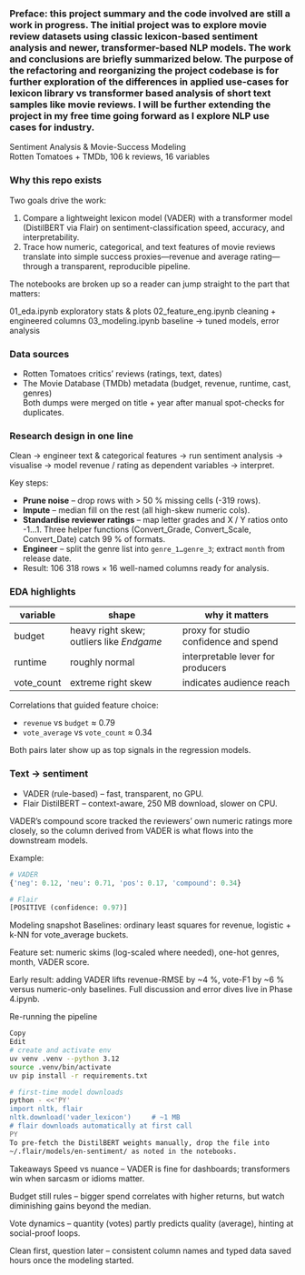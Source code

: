 ### Preface: this project summary and the code involved are still a work in progress. The initial project was to explore movie review datasets using classic lexicon-based sentiment analysis and newer, transformer-based NLP models. The work and conclusions are briefly summarized below. The purpose of the refactoring and reorganizing the project codebase is for further exploration of the differences in applied use-cases for lexicon library vs transformer based analysis of short text samples like movie reviews. I will be further extending the project in my free time going forward as I explore NLP use cases for industry. 

Sentiment Analysis & Movie-Success Modeling  
Rotten Tomatoes + TMDb, 106 k reviews, 16 variables

### Why this repo exists
Two goals drive the work:

1. Compare a lightweight lexicon model (VADER) with a transformer model (DistilBERT via Flair) on sentiment-classification speed, accuracy, and interpretability.  
2. Trace how numeric, categorical, and text features of movie reviews translate into simple success proxies—revenue and average rating—through a transparent, reproducible pipeline.

The notebooks are broken up so a reader can jump straight to the part that matters:

01_eda.ipynb exploratory stats & plots
02_feature_eng.ipynb cleaning + engineered columns
03_modeling.ipynb baseline → tuned models, error analysis

### Data sources
* Rotten Tomatoes critics’ reviews (ratings, text, dates)  
* The Movie Database (TMDb) metadata (budget, revenue, runtime, cast, genres)  
Both dumps were merged on title + year after manual spot-checks for duplicates.

### Research design in one line
Clean → engineer text & categorical features → run sentiment analysis → visualise → model revenue / rating as dependent variables → interpret.

Key steps:

* **Prune noise** – drop rows with > 50 % missing cells (-319 rows).  
* **Impute** – median fill on the rest (all high-skew numeric cols).  
* **Standardise reviewer ratings** – map letter grades and X / Y ratios onto -1…1. Three helper functions (Convert_Grade, Convert_Scale, Convert_Date) catch 99 % of formats.  
* **Engineer** – split the genre list into `genre_1…genre_3`; extract `month` from release date.  
* Result: 106 318 rows × 16 well-named columns ready for analysis.

### EDA highlights

| variable   | shape                     | why it matters                        |
|------------|--------------------------|---------------------------------------|
| budget     | heavy right skew; outliers like *Endgame* | proxy for studio confidence and spend |
| runtime    | roughly normal           | interpretable lever for producers     |
| vote_count | extreme right skew       | indicates audience reach              |

Correlations that guided feature choice:

* `revenue` vs `budget` ≈ 0.79  
* `vote_average` vs `vote_count` ≈ 0.34  

Both pairs later show up as top signals in the regression models.

### Text → sentiment
* VADER (rule-based) – fast, transparent, no GPU.  
* Flair DistilBERT – context-aware, 250 MB download, slower on CPU.

VADER’s compound score tracked the reviewers’ own numeric ratings more closely, so the column derived from VADER is what flows into the downstream models.

Example:

```python
# VADER
{'neg': 0.12, 'neu': 0.71, 'pos': 0.17, 'compound': 0.34}

# Flair
[POSITIVE (confidence: 0.97)]
```
Modeling snapshot
Baselines: ordinary least squares for revenue, logistic + k-NN for vote_average buckets.

Feature set: numeric skims (log-scaled where needed), one-hot genres, month, VADER score.

Early result: adding VADER lifts revenue-RMSE by ~4 %, vote-F1 by ~6 % versus numeric-only baselines. Full discussion and error dives live in Phase 4.ipynb.

Re-running the pipeline
```bash
Copy
Edit
# create and activate env
uv venv .venv --python 3.12
source .venv/bin/activate
uv pip install -r requirements.txt

# first-time model downloads
python - <<'PY'
import nltk, flair
nltk.download('vader_lexicon')     # ~1 MB
# flair downloads automatically at first call
PY
To pre-fetch the DistilBERT weights manually, drop the file into
~/.flair/models/en-sentiment/ as noted in the notebooks.
```
Takeaways
Speed vs nuance – VADER is fine for dashboards; transformers win when sarcasm or idioms matter.

Budget still rules – bigger spend correlates with higher returns, but watch diminishing gains beyond the median.

Vote dynamics – quantity (votes) partly predicts quality (average), hinting at social-proof loops.

Clean first, question later – consistent column names and typed data saved hours once the modeling started.